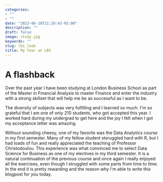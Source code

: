 ```yaml
---
categories:
- ""
- ""
date: "2023-06-18T21:28:43-05:00"
description: ""
draft: false
image: study.jpg
keywords: ""
slug: lbs_look
title: My Year at LBS 
---
```


# A flashback

Over the past year I have been studying at London Business School as part of the Master in Financial Analysis to master Finance and enter the industry with a strong skillset that will help me be as successful as I want to be.

The diversity of subjects was very fulfilling and I learned so much. I'm so grateful that I am one of only 210 students, who got accepted this year. I worked hard during my undergrad to get here and the joy I felt when I got my acceptance letter was amazing.

Without sounding cheesy, one of my favorite was the Data Analytics course in my first semester. Many of my fellow student stsruggled hard with R, but I had loads of fun and really appreciated the teaching of Professor Christodoulou. This experience was what convinced me to select Data Science for Business as one of my electives in my third semester. It is a natural continuation of the previous course and once again I really enjoyed all the exercises, even though I struggled with some parts from time to time. In the end it is pretty rewarding and the reason why I'm able to write this blogpost for you today.
